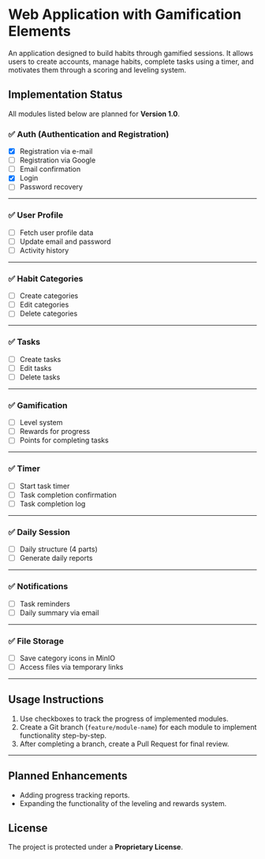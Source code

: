 # Web Application with Gamification Elements  

An application designed to build habits through gamified sessions. It allows users to create accounts, manage habits, complete tasks using a timer, and motivates them through a scoring and leveling system.  

## Implementation Status  

All modules listed below are planned for **Version 1.0**.  

### ✅ Auth (Authentication and Registration)  
- [X] Registration via e-mail  
- [ ] Registration via Google  
- [ ] Email confirmation  
- [X] Login  
- [ ] Password recovery  

---

### ✅ User Profile  
- [ ] Fetch user profile data  
- [ ] Update email and password  
- [ ] Activity history  

---

### ✅ Habit Categories  
- [ ] Create categories  
- [ ] Edit categories  
- [ ] Delete categories  

---

### ✅ Tasks  
- [ ] Create tasks  
- [ ] Edit tasks  
- [ ] Delete tasks  

---

### ✅ Gamification  
- [ ] Level system  
- [ ] Rewards for progress  
- [ ] Points for completing tasks  

---

### ✅ Timer  
- [ ] Start task timer  
- [ ] Task completion confirmation  
- [ ] Task completion log  

---

### ✅ Daily Session  
- [ ] Daily structure (4 parts)  
- [ ] Generate daily reports  

---

### ✅ Notifications  
- [ ] Task reminders  
- [ ] Daily summary via email  

---

### ✅ File Storage  
- [ ] Save category icons in MinIO  
- [ ] Access files via temporary links  

---

## Usage Instructions  
1. Use checkboxes to track the progress of implemented modules.  
2. Create a Git branch (`feature/module-name`) for each module to implement functionality step-by-step.  
3. After completing a branch, create a Pull Request for final review.  

---

## Planned Enhancements  
- Adding progress tracking reports.  
- Expanding the functionality of the leveling and rewards system.  

## License  
The project is protected under a **Proprietary License**.  
